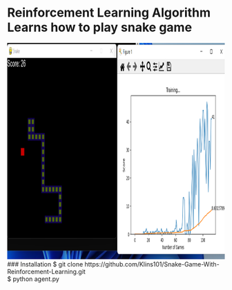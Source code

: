 # Reinforcement Learning Algorithm Learns how to play snake game
<img src="image.png" width="100%" height="500">
### Installation 
$ git clone https://github.com/Klins101/Snake-Game-With-Reinforcement-Learning.git
<br>$ python agent.py
